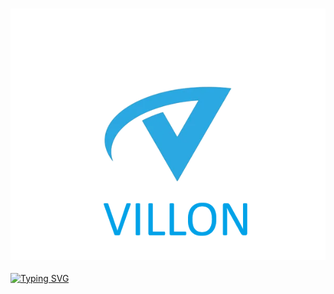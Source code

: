 ### ![LOGO](https://github.com/EmpirePlayer/villon_rp/blob/main/VILLON_LOGO.png)
[![Typing SVG](https://readme-typing-svg.herokuapp.com?color=%2336BCF7&lines=Villon-RP)](https://git.io/typing-svg)
